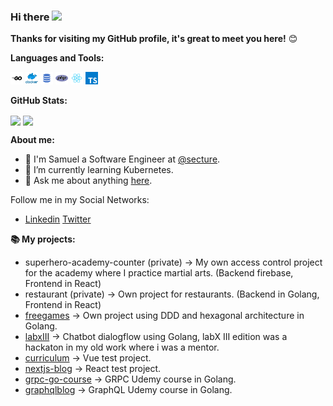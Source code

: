 ### Hi there <img src="https://media.giphy.com/media/hvRJCLFzcasrR4ia7z/giphy.gif" width="30px">

**Thanks for visiting my GitHub profile, it's great to meet you here!** 😊

**Languages and Tools:**  

<code><img height="20" src="https://raw.githubusercontent.com/github/explore/80688e429a7d4ef2fca1e82350fe8e3517d3494d/topics/go/go.png"></code>
<code><img height="20" src="https://raw.githubusercontent.com/github/explore/80688e429a7d4ef2fca1e82350fe8e3517d3494d/topics/docker/docker.png"></code>
<code><img height="20" src="https://raw.githubusercontent.com/github/explore/80688e429a7d4ef2fca1e82350fe8e3517d3494d/topics/sql/sql.png"></code>
<code><img height="20" src="https://raw.githubusercontent.com/github/explore/ccc16358ac4530c6a69b1b80c7223cd2744dea83/topics/php/php.png"></code>
<code><img height="20" src="https://raw.githubusercontent.com/github/explore/80688e429a7d4ef2fca1e82350fe8e3517d3494d/topics/react/react.png"></code>
<code><img height="20" src="https://raw.githubusercontent.com/github/explore/80688e429a7d4ef2fca1e82350fe8e3517d3494d/topics/typescript/typescript.png"></code>

**GitHub Stats:**  

<img align="center" src="https://github-readme-stats.vercel.app/api?username=arkiant&show_icons=true&theme=radical&hide_title=true&show_icons=true&count_private=true" />
<img align="center" src="https://github-readme-stats.vercel.app/api/top-langs/?username=arkiant&layout=compact&hide_title=true" />

**About me:**

- 🔭 I'm Samuel a Software Engineer at [@secture](https://github.com/secture).
- 🌱 I’m currently learning Kubernetes.
- 💬 Ask me about anything [here](https://github.com/arkiant/arkiant/issues).

Follow me in my Social Networks:
- [Linkedin](https://es.linkedin.com/in/arkiant)   [Twitter](https://twitter.com/arkiant_)

**📚 My projects:**

- superhero-academy-counter (private) -> My own access control project for the academy where I practice martial arts. (Backend firebase, Frontend in React)
- restaurant (private) -> Own project for restaurants. (Backend in Golang, Frontend in React)
- [freegames](https://github.com/Arkiant/freegames) -> Own project using DDD and hexagonal architecture in Golang.
- [labxIII](https://github.com/Arkiant/labxIII) -> Chatbot dialogflow using Golang, labX III edition was a hackaton in my old work where i was a mentor.
- [curriculum](https://github.com/Arkiant/curriculum) -> Vue test project.
- [nextjs-blog](https://github.com/Arkiant/nextjs-blog) -> React test project.
- [grpc-go-course](https://github.com/Arkiant/grpc-go-course) -> GRPC Udemy course in Golang.
- [graphqlblog](https://github.com/Arkiant/graphqlblog) -> GraphQL Udemy course in Golang.
